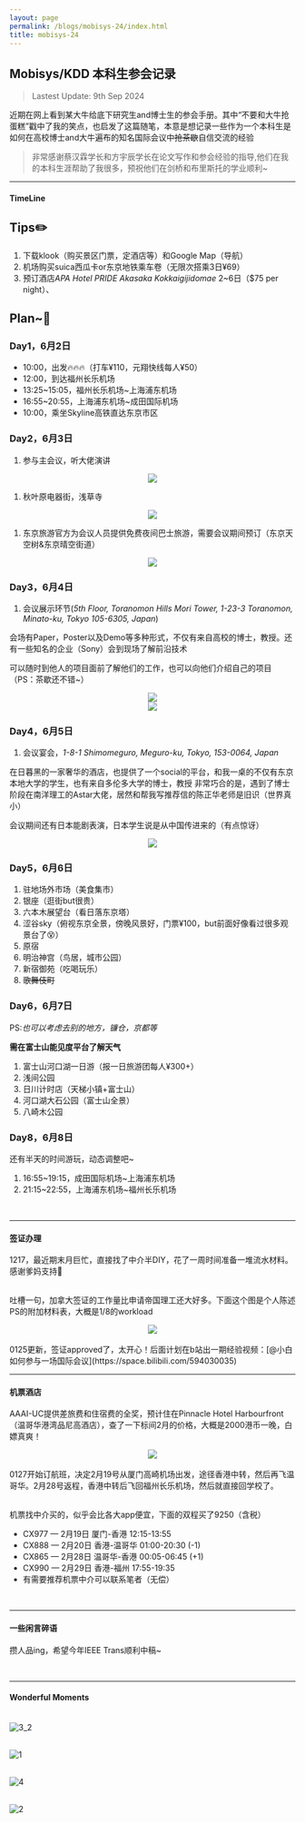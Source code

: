 ```yaml
---
layout: page
permalink: /blogs/mobisys-24/index.html
title: mobisys-24
---
```


## Mobisys/KDD 本科生参会记录

> Lastest Update: 9th Sep 2024

近期在网上看到某大牛给底下研究生and博士生的参会手册。其中“不要和大牛抢蛋糕”戳中了我的笑点，也启发了这篇随笔，本意是想记录一些作为一个本科生是如何在高校博士and大牛遍布的知名国际会议中~~抢茶歇~~自信交流的经验

> 非常感谢蔡汉霖学长和方宇辰学长在论文写作和参会经验的指导,他们在我的本科生涯帮助了我很多，预祝他们在剑桥和布里斯托的学业顺利~

---


#### TimeLine

## Tips✏️

1. 下载klook（购买景区门票，定酒店等）和Google Map（导航）
2. 机场购买suica西瓜卡or东京地铁乘车卷（无限次搭乘3日¥69）
3. 预订酒店*APA Hotel PRIDE Akasaka Kokkaigijidomae* 2~6日（$75 per night）、

## Plan~📅

### Day1，6月2日

- 10:00，出发🔥🔥🔥（打车¥110，元翔快线每人¥50）
- 12:00，到达福州长乐机场
- 13:25~15:05，福州长乐机场~上海浦东机场
- 16:55~20:55，上海浦东机场~成田国际机场
- 10:00，乘坐Skyline高铁直达东京市区

### Day2，6月3日

1. 参与主会议，听大佬演讲


<center>
<img src = "/blogs/mobisys-24.assets/IMG_20240603_102231.jpg">
</center>

1. 秋叶原电器街，浅草寺

<center>
<img src="/blogs/mobisys-24.assets/IMG_20240603_143627.jpg">
</center>

1. 东京旅游官方为会议人员提供免费夜间巴士旅游，需要会议期间预订（东京天空树&东京晴空街道）

<center>
<img src="/blogs/mobisys-24.assets/IMG_20240603_191514.jpg">
</center>


### Day3，6月4日

1. 会议展示环节(*5th Floor, Toranomon Hills Mori Tower, 1-23-3 Toranomon, Minato-ku, Tokyo 105-6305, Japan*)

会场有Paper，Poster以及Demo等多种形式，不仅有来自高校的博士，教授。还有一些知名的企业（Sony）会到现场了解前沿技术

可以随时到他人的项目面前了解他们的工作，也可以向他们介绍自己的项目（PS：茶歇还不错~）

<center>
<img src="/blogs/mobisys-24.assets/IMG_20240604_185743.jpg">
</center>

<center>
<img src="/blogs/mobisys-24.assets/IMG_20240604_180318.jpg">
</center>


### Day4，6月5日

1. 会议宴会，*1-8-1 Shimomeguro, Meguro-ku, Tokyo, 153-0064, Japan*

在日暮黑的一家奢华的酒店，也提供了一个social的平台，和我一桌的不仅有东京本地大学的学生，也有来自多伦多大学的博士，教授
非常巧合的是，遇到了博士阶段在南洋理工的Astar大佬，居然和帮我写推荐信的陈正华老师是旧识（世界真小）

会议期间还有日本能剧表演，日本学生说是从中国传进来的（有点惊讶）

<center>
<img src="/blogs/mobisys-24.assets/IMG_20240605_183504.jpg">
</center>

### Day5，6月6日

1. 驻地场外市场（美食集市）
2. 银座（逛街but很贵）
3. 六本木展望台（看日落东京塔）
1. 涩谷sky（俯视东京全景，傍晚风景好，门票¥100，but前面好像看过很多观景台了😵）
2. 原宿
3. 明治神宫（鸟居，城市公园）
4. 新宿御苑（吃喝玩乐）
5. ~~歌舞伎町~~

### Day6，6月7日

PS:*也可以考虑去别的地方，镰仓，京都等*

**需在富士山能见度平台了解天气**
1. 富士山河口湖一日游（报一日旅游团每人¥300+）
2. 浅间公园
3. 日川计时店（天梯小镇+富士山）
4. 河口湖大石公园（富士山全景）
5. 八崎木公园


### Day8，6月8日

还有半天的时间游玩，动态调整吧~

1. 16:55~19:15，成田国际机场~上海浦东机场 
2. 21:15~22:55，上海浦东机场~福州长乐机场

<br>

----

#### 签证办理

1217，最近期末月巨忙，直接找了中介半DIY，花了一周时间准备一堆流水材料。感谢爹妈支持🥹

<br>吐槽一句，加拿大签证的工作量比申请帝国理工还大好多。下面这个图是个人陈述PS的附加材料表，大概是1/8的workload

<center>
<img src="/blogs/aaai-24.assets/image-20240102233256486.png">
</center>
<br>0125更新，签证approved了，太开心！后面计划在b站出一期经验视频：[@小白如何参与一场国际会议](https://space.bilibili.com/594030035)

<br>

----

#### 机票酒店

AAAI-UC提供差旅费和住宿费的全奖，预计住在Pinnacle Hotel Harbourfront（温哥华港湾品尼高酒店），查了一下标间2月的价格，大概是2000港币一晚，白嫖真爽！

<center>
<img src="/blogs/aaai-24.assets/image-20240103220603425.png">
</center>
<br>0127开始订航班，决定2月19号从厦门高崎机场出发，途径香港中转，然后再飞温哥华。2月28号返程，香港中转后飞回福州长乐机场，然后就直接回学校了。

<br>机票找中介买的，似乎会比各大app便宜，下面的双程买了9250（含税）

- CX977 — 2月19日 厦门-香港 12:15-13:55
- CX888 — 2月20日 香港-温哥华 01:00-20:30 (-1)
- CX865 — 2月28日 温哥华-香港 00:05-06:45 (+1)
- CX990 — 2月29日 香港-福州 17:55-19:35
- 有需要推荐机票中介可以联系笔者（无偿）

<br>

---

#### 一些闲言碎语

攒人品ing，希望今年IEEE Trans顺利中稿~

<br>

---

#### Wonderful Moments

<br>![3_2](aaai-24.assets/3_2.jpg)

<br>![1](aaai-24.assets/1.PNG)

<br>![4](aaai-24.assets/4.JPG)

<br>![2](aaai-24.assets/2.JPG)

<br>
